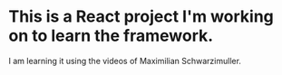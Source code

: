 # This is a React project I'm working on to learn the framework.
I am learning it using the videos of Maximilian Schwarzimuller.
